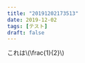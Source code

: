 ```yaml
---
title: "20191202173513"
date: 2019-12-02
tags: [テスト]
draft: false
---
```

これは\\(\frac{1}{2}\\)